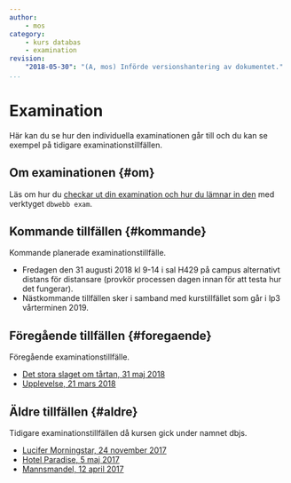 ```yaml
---
author:
    - mos
category:
    - kurs databas
    - examination
revision:
    "2018-05-30": "(A, mos) Införde versionshantering av dokumentet."
...
```

Examination
=========================

Här kan du se hur den individuella examinationen går till och du kan se exempel på tidigare examinationstillfällen.



Om examinationen {#om}
-------------------------

Läs om hur du [checkar ut din examination och hur du lämnar in den](./om) med verktyget `dbwebb exam`.



Kommande tillfällen {#kommande}
-------------------------

Kommande planerade examinationstillfälle.

* Fredagen den 31 augusti 2018 kl 9-14 i sal H429 på campus alternativt distans för distansare (provkör processen dagen innan för att testa hur det fungerar).
* Nästkommande tillfällen sker i samband med kurstillfället som går i lp3 vårterminen 2019.



Föregående tillfällen {#foregaende}
-------------------------

Föregående examinationstillfälle.

* [Det stora slaget om tårtan, 31 maj 2018](./det-stora-slaget-om-tartan)
* [Upplevelse, 21 mars 2018](./upplevelse)



Äldre tillfällen {#aldre}
-------------------------

Tidigare examinationstillfällen då kursen gick under namnet dbjs.

* [Lucifer Morningstar, 24 november 2017](kurser/dbjs-v1/examination/mannsmandel)
* [Hotel Paradise, 5 maj 2017](kurser/dbjs-v1/examination/paradise)
* [Mannsmandel, 12 april 2017](kurser/dbjs-v1/examination/mannsmandel)
